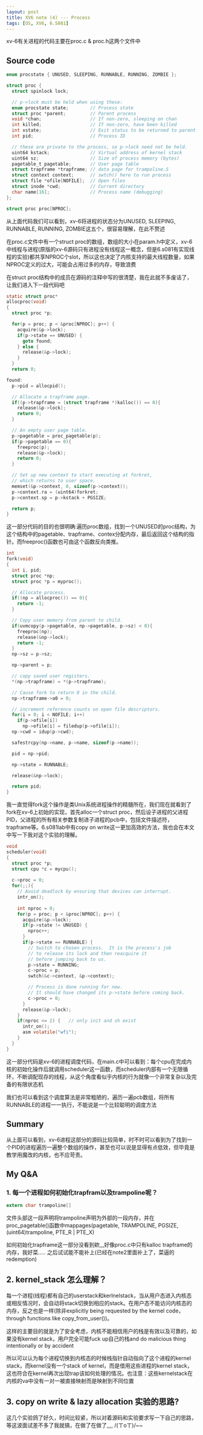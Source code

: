 ```yaml
---
layout: post
title: XV6 note (4) --- Process
tags: [OS, XV6, 6.S081]
---
```


xv-6有关进程的代码主要在proc.c & proc.h这两个文件中

## Source code

```c
enum procstate { UNUSED, SLEEPING, RUNNABLE, RUNNING, ZOMBIE };

struct proc {
  struct spinlock lock;

  // p->lock must be held when using these:
  enum procstate state;        // Process state
  struct proc *parent;         // Parent process
  void *chan;                  // If non-zero, sleeping on chan
  int killed;                  // If non-zero, have been killed
  int xstate;                  // Exit status to be returned to parent's wait
  int pid;                     // Process ID

  // these are private to the process, so p->lock need not be held.
  uint64 kstack;               // Virtual address of kernel stack
  uint64 sz;                   // Size of process memory (bytes)
  pagetable_t pagetable;       // User page table
  struct trapframe *trapframe; // data page for trampoline.S
  struct context context;      // swtch() here to run process
  struct file *ofile[NOFILE];  // Open files
  struct inode *cwd;           // Current directory
  char name[16];               // Process name (debugging)
};
```

```c
struct proc proc[NPROC];
```

从上面代码我们可以看到，xv-6将进程的状态分为UNUSED, SLEEPING, RUNNABLE, RUNNING, ZOMBIE这五个，很容易理解，在此不赘述

在proc.c文件中有一个struct proc的数组，数组的大小在param.h中定义，xv-6中线程与进程(原版的xv-6源码只有进程没有线程这一概念，但是6.s081有实现线程的实验)都共享NPROC个slot，所以这也决定了内核支持的最大线程数量，如果NPROC定义的过大，可能会占用过多的内存，导致浪费

在struct proc结构中的成员在源码的注释中写的很清楚，我在此就不多废话了，让我们进入下一段代码吧

```c
static struct proc*
allocproc(void)
{
  struct proc *p;

  for(p = proc; p < &proc[NPROC]; p++) {
    acquire(&p->lock);
    if(p->state == UNUSED) {
      goto found;
    } else {
      release(&p->lock);
    }
  }
  return 0;

found:
  p->pid = allocpid();

  // Allocate a trapframe page.
  if((p->trapframe = (struct trapframe *)kalloc()) == 0){
    release(&p->lock);
    return 0;
  }

  // An empty user page table.
  p->pagetable = proc_pagetable(p);
  if(p->pagetable == 0){
    freeproc(p);
    release(&p->lock);
    return 0;
  }

  // Set up new context to start executing at forkret,
  // which returns to user space.
  memset(&p->context, 0, sizeof(p->context));
  p->context.ra = (uint64)forkret;
  p->context.sp = p->kstack + PGSIZE;

  return p;
}
```

这一部分代码的目的也很明确:遍历proc数组，找到一个UNUSED的proc结构，为这个结构中的pagetable、trapframe、contex分配内存，最后返回这个结构的指针。而freeproc()函数也可由这个函数反向类推。

```c
int
fork(void)
{
  int i, pid;
  struct proc *np;
  struct proc *p = myproc();

  // Allocate process.
  if((np = allocproc()) == 0){
    return -1;
  }

  // Copy user memory from parent to child.
  if(uvmcopy(p->pagetable, np->pagetable, p->sz) < 0){
    freeproc(np);
    release(&np->lock);
    return -1;
  }
  np->sz = p->sz;

  np->parent = p;

  // copy saved user registers.
  *(np->trapframe) = *(p->trapframe);

  // Cause fork to return 0 in the child.
  np->trapframe->a0 = 0;

  // increment reference counts on open file descriptors.
  for(i = 0; i < NOFILE; i++)
    if(p->ofile[i])
      np->ofile[i] = filedup(p->ofile[i]);
  np->cwd = idup(p->cwd);

  safestrcpy(np->name, p->name, sizeof(p->name));

  pid = np->pid;

  np->state = RUNNABLE;

  release(&np->lock);

  return pid;
}
```

我一直觉得fork这个操作是类Unix系统进程操作的精髓所在，我们现在就看到了fork在xv-6上初始的实现，首先alloc一个struct proc，然后设子进程的父进程PID，父进程的所有相关参数复制进子进程的pcb中，包括文件描述符，trapframe等。6.s081lab中有copy on write这一更加高效的方法，我也会在本文中写一下我对这个实验的理解。

```c
void
scheduler(void)
{
  struct proc *p;
  struct cpu *c = mycpu();
  
  c->proc = 0;
  for(;;){
    // Avoid deadlock by ensuring that devices can interrupt.
    intr_on();
    
    int nproc = 0;
    for(p = proc; p < &proc[NPROC]; p++) {
      acquire(&p->lock);
      if(p->state != UNUSED) {
        nproc++;
      }
      if(p->state == RUNNABLE) {
        // Switch to chosen process.  It is the process's job
        // to release its lock and then reacquire it
        // before jumping back to us.
        p->state = RUNNING;
        c->proc = p;
        swtch(&c->context, &p->context);

        // Process is done running for now.
        // It should have changed its p->state before coming back.
        c->proc = 0;
      }
      release(&p->lock);
    }
    if(nproc <= 2) {   // only init and sh exist
      intr_on();
      asm volatile("wfi");
    }
  }
}
```

这一部分代码是xv-6的进程调度代码，在main.c中可以看到：每个cpu在完成内核的初始化操作后就调用scheduler这一函数，而scheduler内部有一个无限循环，不断调配现存的线程，从这个角度看似乎内核的行为就像一个非常复杂以及完备的有限状态机

我们也可以看到这个调度算法是非常粗陋的，遍历一遍pcb数组，将所有RUNNABLE的进程一一执行，不能说是一个比较聪明的调度方法

## Summary

从上面可以看到，xv-6进程这部分的源码比较简单，时不时可以看到为了找到一个PID的进程遍历一遍整个数组的操作，甚至也可以说是显得有点低效，但毕竟是教学用魔改的内核，也不应苛责。

## My Q&A

### 1. 每一个进程如何初始化trapfram以及trampoline呢？

```c
extern char trampoline[]
```

文件头部这一段声明将trampoline声明为外部的一段内存，并在proc_pagetable()函数中mappages(pagetable, TRAMPOLINE, PGSIZE,(uint64)trampoline, PTE_R | PTE_X)

如何初始化trapframe这一部分没看到欸,,,好像proc.c中只有kalloc trapframe的内存，我好菜..... 之后试试能不能补上(已经在note2里面补上了，菜逼的redemption)

## 2. kernel_stack 怎么理解？

每一个进程(线程)都有自己的userstack和kerlnelstack，当从用户态进入内核态或相反情况时，会自动将stack切换到相应的stack。在用户态不能访问内核态的内存，反之也是一样(除非explicitly being requested by the kernel code， through functions like copy_from_user())。

这样的主要目的就是为了安全考虑，内核不能相信用户的栈是有效以及可靠的，如果没有kernel stack，用户完全可能fuck up自己的栈and do malicious thing intentionally or by accident

所以可以认为每个进程切换到内核态的时候栈指针自动指向了这个进程的kernel stack，而kernel没有一个stack of kernel，而是借用这些进程的kernel stack，这也符合在kernel再次出现trap该如何处理的情况。也注意：这些kernelstack在内核的va中没有一对一被直接映射而是映射到不同位置

## 3. copy on write & lazy allocation 实验的思路?

这几个实验鸽了好久，时间比较紧，所以对着源码和实验要求写一下自己的思路，等这波面试差不多了我就搞，在做了在做了,,,, /(ㄒoㄒ)/~~
